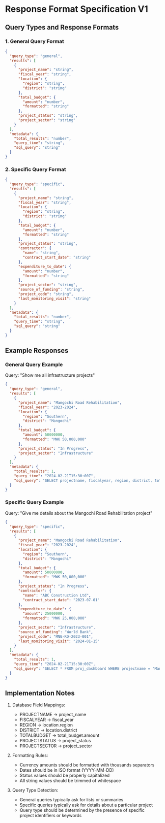 # Response Format Specification V1

## Query Types and Response Formats

### 1. General Query Format
```json
{
  "query_type": "general",
  "results": [
    {
      "project_name": "string",
      "fiscal_year": "string",
      "location": {
        "region": "string",
        "district": "string"
      },
      "total_budget": {
        "amount": "number",
        "formatted": "string"
      },
      "project_status": "string",
      "project_sector": "string"
    }
  ],
  "metadata": {
    "total_results": "number",
    "query_time": "string",
    "sql_query": "string"
  }
}
```

### 2. Specific Query Format
```json
{
  "query_type": "specific",
  "results": [
    {
      "project_name": "string",
      "fiscal_year": "string",
      "location": {
        "region": "string",
        "district": "string"
      },
      "total_budget": {
        "amount": "number",
        "formatted": "string"
      },
      "project_status": "string",
      "contractor": {
        "name": "string",
        "contract_start_date": "string"
      },
      "expenditure_to_date": {
        "amount": "number",
        "formatted": "string"
      },
      "project_sector": "string",
      "source_of_funding": "string",
      "project_code": "string",
      "last_monitoring_visit": "string"
    }
  ],
  "metadata": {
    "total_results": "number",
    "query_time": "string",
    "sql_query": "string"
  }
}
```

## Example Responses

### General Query Example
Query: "Show me all infrastructure projects"
```json
{
  "query_type": "general",
  "results": [
    {
      "project_name": "Mangochi Road Rehabilitation",
      "fiscal_year": "2023-2024",
      "location": {
        "region": "Southern",
        "district": "Mangochi"
      },
      "total_budget": {
        "amount": 50000000,
        "formatted": "MWK 50,000,000"
      },
      "project_status": "In Progress",
      "project_sector": "Infrastructure"
    }
  ],
  "metadata": {
    "total_results": 1,
    "query_time": "2024-02-21T15:30:00Z",
    "sql_query": "SELECT projectname, fiscalyear, region, district, totalbudget, projectstatus, projectsector FROM proj_dashboard WHERE LOWER(projectsector) = 'infrastructure'"
  }
}
```

### Specific Query Example
Query: "Give me details about the Mangochi Road Rehabilitation project"
```json
{
  "query_type": "specific",
  "results": [
    {
      "project_name": "Mangochi Road Rehabilitation",
      "fiscal_year": "2023-2024",
      "location": {
        "region": "Southern",
        "district": "Mangochi"
      },
      "total_budget": {
        "amount": 50000000,
        "formatted": "MWK 50,000,000"
      },
      "project_status": "In Progress",
      "contractor": {
        "name": "ABC Construction Ltd",
        "contract_start_date": "2023-07-01"
      },
      "expenditure_to_date": {
        "amount": 25000000,
        "formatted": "MWK 25,000,000"
      },
      "project_sector": "Infrastructure",
      "source_of_funding": "World Bank",
      "project_code": "MNG-RD-2023-001",
      "last_monitoring_visit": "2024-01-15"
    }
  ],
  "metadata": {
    "total_results": 1,
    "query_time": "2024-02-21T15:30:00Z",
    "sql_query": "SELECT * FROM proj_dashboard WHERE projectname = 'Mangochi Road Rehabilitation'"
  }
}
```

## Implementation Notes

1. Database Field Mappings:
   - PROJECTNAME -> project_name
   - FISCALYEAR -> fiscal_year
   - REGION -> location.region
   - DISTRICT -> location.district
   - TOTALBUDGET -> total_budget.amount
   - PROJECTSTATUS -> project_status
   - PROJECTSECTOR -> project_sector

2. Formatting Rules:
   - Currency amounts should be formatted with thousands separators
   - Dates should be in ISO format (YYYY-MM-DD)
   - Status values should be properly capitalized
   - All string values should be trimmed of whitespace

3. Query Type Detection:
   - General queries typically ask for lists or summaries
   - Specific queries typically ask for details about a particular project
   - Query type should be determined by the presence of specific project identifiers or keywords 
